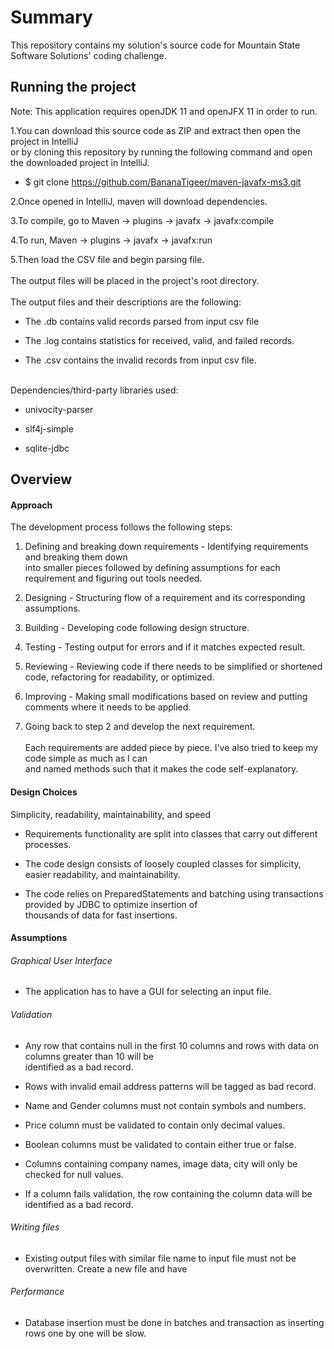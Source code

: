 # Summary
This repository contains my solution's source code for Mountain State Software Solutions' coding challenge.

## Running the project
Note: This application requires openJDK 11 and openJFX 11 in order to run.

1.You can download this source code as ZIP and extract then open the project in IntelliJ <br/> or
by cloning this repository by running the following command and open the downloaded project in IntelliJ.

* $ git clone https://github.com/BananaTigeer/maven-javafx-ms3.git


2.Once opened in IntelliJ, maven will download dependencies.


3.To compile, go to Maven -> plugins -> javafx -> javafx:compile


4.To run, Maven -> plugins -> javafx -> javafx:run 

5.Then load the CSV file and begin parsing file.
\
\
The output files will be placed in the project's root directory.
\
\
The output files and their descriptions are the following:

* The <input-filename>.db contains valid records parsed from input csv file

* The <input-filename>.log contains statistics for received, valid, and failed records.

* The <input-filename>.csv contains the invalid records from input csv file. 
  
\
Dependencies/third-party libraries used:
* univocity-parser

* slf4j-simple

* sqlite-jdbc

## Overview
#### Approach
The development process follows the following steps:<br/>
1. Defining and breaking down requirements - Identifying requirements and breaking them down <br/> 
into smaller pieces followed by defining assumptions for each requirement and figuring out tools needed.<br/> 
                    
2. Designing - Structuring flow of a requirement and its corresponding assumptions.
3. Building - Developing code following design structure.
4. Testing - Testing output for errors and if it matches expected result.
5. Reviewing - Reviewing code if there needs to be simplified or shortened code, refactoring for readability, or optimized.
6. Improving - Making small modifications based on review and putting comments where it needs to be applied.
7. Going back to step 2 and develop the next requirement.
\
\
Each requirements are added piece by piece. I've also tried to keep my code simple as much as I can <br/> 
and named methods such that it makes the code self-explanatory.

#### Design Choices
Simplicity, readability, maintainability, and speed<br/>
* Requirements functionality are split into classes that carry out different processes.

* The code design consists of loosely coupled classes for simplicity, easier readability, and maintainability.

* The code relies on PreparedStatements and batching using transactions provided by JDBC to optimize insertion of  <br/> 
thousands of data for fast insertions.

#### Assumptions

###### Graphical User Interface
* The application has to have a GUI for selecting an input file. 

###### Validation
* Any row that contains null in the first 10 columns and rows with data on columns greater than 10 will be <br/>
identified as a bad record.

* Rows with invalid email address patterns will be tagged as bad record.

* Name and Gender columns must not contain symbols and numbers.

* Price column must be validated to contain only decimal values.

* Boolean columns must be validated to contain either true or false.

* Columns containing company names, image data, city will only be checked for null values.

* If a column fails validation, the row containing the column data will be identified as a bad record.

###### Writing files
* Existing output files with similar file name to input file must not be overwritten. Create a new file and have <br/>


###### Performance
* Database insertion must be done in batches and transaction as inserting rows one by one will be slow.






